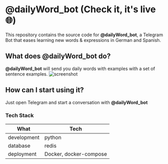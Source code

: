# @dailyWord_bot (Check it, it's live :globe_with_meridians:)
This repository contains the source code for **@dailyWord_bot**, a Telegram Bot that eases learning new words & expressions in German and Spanish.
## What does @dailyWord_bot do?
**@dailyWord_bot** will send you daily words with examples with a set of sentence examples.
![screenshot](https://user-images.githubusercontent.com/32899185/100937837-f65e3b00-34f3-11eb-87cd-803d6fefd932.png)

## How can I start using it?
Just open Telegram and start a conversation with **@dailyWord_bot**

### Tech Stack
| What | Tech |
| ------ | ------ |
| development | python |
| database | redis |
| deployment | Docker, docker-compose |


